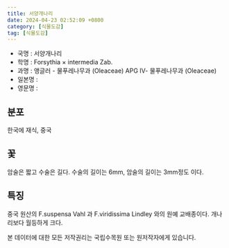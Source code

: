 ```yaml
---
title: 서양개나리
date: 2024-04-23 02:52:09 +0800
category: [식물도감]
tag: [식물도감]
---
```




- 국명 : 서양개나리
- 학명 : Forsythia × intermedia Zab.
- 과명 : 앵글러 - 물푸레나무과 (Oleaceae) APG Ⅳ- 물푸레나무과 (Oleaceae)
- 일본명 : 
- 영문명 : 


## 분포
한국에 재식, 중국
## 꽃
암술은 짧고 수술은 길다. 수술의 길이는 6mm, 암술의 길이는 3mm정도 이다.
## 특징
중국 원산의 F.suspensa Vahl 과 F.viridissima Lindley 와의 원예 교배종이다. 개나리보다 월등하게 크다.






본 데이터에 대한 모든 저작권리는 국립수목원 또는 원저작자에게 있습니다.
